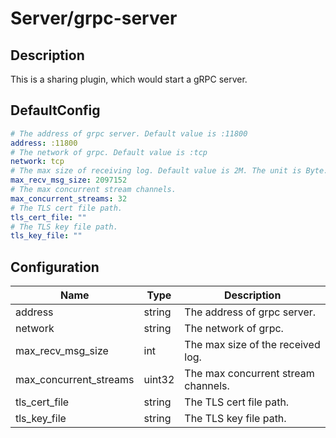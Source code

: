 # Server/grpc-server
## Description
This is a sharing plugin, which would start a gRPC server.
## DefaultConfig
```yaml
# The address of grpc server. Default value is :11800
address: :11800
# The network of grpc. Default value is :tcp
network: tcp
# The max size of receiving log. Default value is 2M. The unit is Byte.
max_recv_msg_size: 2097152
# The max concurrent stream channels.
max_concurrent_streams: 32
# The TLS cert file path.
tls_cert_file: ""
# The TLS key file path.
tls_key_file: ""
```
## Configuration
|Name|Type|Description|
|----|----|-----------|
| address | string | The address of grpc server. |
| network | string | The network of grpc. |
| max_recv_msg_size | int | The max size of the received log. |
| max_concurrent_streams | uint32 | The max concurrent stream channels. |
| tls_cert_file | string | The TLS cert file path. |
| tls_key_file | string | The TLS key file path. |

